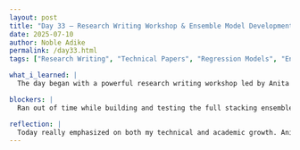 ```yaml
---
layout: post
title: "Day 33 – Research Writing Workshop & Ensemble Model Development"
date: 2025-07-10
author: Noble Adike
permalink: /day33.html
tags: ["Research Writing", "Technical Papers", "Regression Models", "Ensemble Learning", "GridSearchCV", "Mentorship", "Stacking"]

what_i_learned: |
  The day began with a powerful research writing workshop led by Anita Pandey. She covered almost everything from ethical writing practices and IEEE formatting to core elements of strong academic papers—title crafting, abstract writing, result discussion, and more. I especially appreciated the focus on passive voice for credibility and proper citation to avoid plagiarism. After lunch, I finalized the training of our gradient descent linear regression and decision tree models, both tuned using GridSearchCV. I began implementing a stacking ensemble to combine the models for improved performance. Later, our faculty mentor held a strategic check-in and outlined the roadmap for the final weeks, including tomorrow’s model presentation.

blockers: |
  Ran out of time while building and testing the full stacking ensemble. Final tweaks postponed until after tomorrow’s presentation.

reflection: |
  Today really emphasized on both my technical and academic growth. Anita’s writing seminar was brilliant. It gave me concrete guidance for framing our research contributions with clarity and professionalism. On the technical side, seeing our optimized models come together felt like a major milestone. The ensemble modeling pushed my understanding of regression pipelines and cross-validation. I look forward to sharing our progress tomorrow—and to finishing the ensemble stack soon after.
---
```

